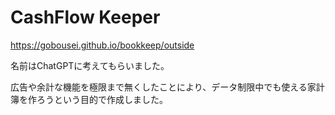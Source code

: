 # CashFlow Keeper

<https://gobousei.github.io/bookkeep/outside>

名前はChatGPTに考えてもらいました。

広告や余計な機能を極限まで無くしたことにより、データ制限中でも使える家計簿を作ろうという目的で作成しました。
